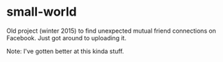 # small-world
Old project (winter 2015) to find unexpected mutual friend connections on Facebook. Just got around to uploading it.

Note: I've gotten better at this kinda stuff.
